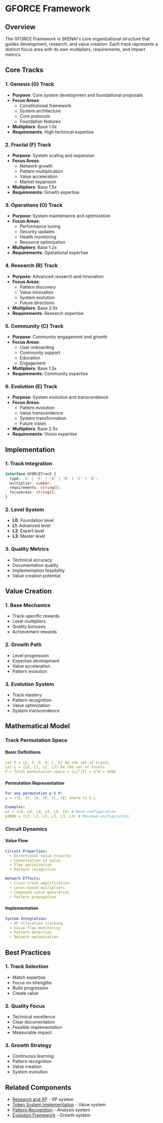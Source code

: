 # GFORCE Framework

## Overview
The GFORCE Framework is SKENAI's core organizational structure that guides development, research, and value creation. Each track represents a distinct focus area with its own multipliers, requirements, and impact metrics.

## Core Tracks

### 1. Genesis (G) Track
- **Purpose**: Core system development and foundational proposals
- **Focus Areas**:
  - Constitutional framework
  - System architecture
  - Core protocols
  - Foundation features
- **Multipliers**: Base 1.0x
- **Requirements**: High technical expertise

### 2. Fractal (F) Track
- **Purpose**: System scaling and expansion
- **Focus Areas**:
  - Network growth
  - Pattern multiplication
  - Value acceleration
  - Market expansion
- **Multipliers**: Base 1.5x
- **Requirements**: Growth expertise

### 3. Operations (O) Track
- **Purpose**: System maintenance and optimization
- **Focus Areas**:
  - Performance tuning
  - Security updates
  - Health monitoring
  - Resource optimization
- **Multipliers**: Base 1.2x
- **Requirements**: Operational expertise

### 4. Research (R) Track
- **Purpose**: Advanced research and innovation
- **Focus Areas**:
  - Pattern discovery
  - Value innovation
  - System evolution
  - Future directions
- **Multipliers**: Base 2.0x
- **Requirements**: Research expertise

### 5. Community (C) Track
- **Purpose**: Community engagement and growth
- **Focus Areas**:
  - User onboarding
  - Community support
  - Education
  - Engagement
- **Multipliers**: Base 1.3x
- **Requirements**: Community expertise

### 6. Evolution (E) Track
- **Purpose**: System evolution and transcendence
- **Focus Areas**:
  - Pattern evolution
  - Value transcendence
  - System transformation
  - Future vision
- **Multipliers**: Base 2.5x
- **Requirements**: Vision expertise

## Implementation

### 1. Track Integration
```typescript
interface GFORCETrack {
  type: 'G' | 'F' | 'O' | 'R' | 'C' | 'E';
  multiplier: number;
  requirements: string[];
  focusAreas: string[];
}
```

### 2. Level System
- **L0**: Foundation level
- **L1**: Advanced level
- **L2**: Expert level
- **L3**: Master level

### 3. Quality Metrics
- Technical accuracy
- Documentation quality
- Implementation feasibility
- Value creation potential

## Value Creation

### 1. Base Mechanics
- Track-specific rewards
- Level multipliers
- Quality bonuses
- Achievement rewards

### 2. Growth Path
- Level progression
- Expertise development
- Value acceleration
- Pattern evolution

### 3. Evolution System
- Track mastery
- Pattern recognition
- Value optimization
- System transcendence

## Mathematical Model

### Track Permutation Space

#### Basic Definitions
```yaml
Let T = {G, F, O, R, C, E} be the set of tracks
Let L = {L0, L1, L2, L3} be the set of levels
P = Total permutation space = |L|^|T| = 4^6 = 4096
```

#### Permutation Representation
```yaml
For any permutation p ∈ P:
p = (lG, lF, lO, lR, lC, lE) where lx ∈ L

Examples:
p1 = (L0, L0, L0, L0, L0, L0) # Base configuration
p4096 = (L3, L3, L3, L3, L3, L3) # Maximum configuration
```

### Circuit Dynamics

#### Value Flow
```yaml
Circuit Properties:
  - Directional value transfer
  - Conservation of value
  - Flow optimization
  - Pattern recognition

Network Effects:
  - Cross-track amplification
  - Level-based multipliers
  - Compound value generation
  - Pattern propagation
```

#### Implementation
```yaml
System Integration:
  - XP allocation tracking
  - Value flow monitoring
  - Pattern detection
  - Network optimization
```

## Best Practices

### 1. Track Selection
- Match expertise
- Focus on strengths
- Build progression
- Create value

### 2. Quality Focus
- Technical excellence
- Clear documentation
- Feasible implementation
- Measurable impact

### 3. Growth Strategy
- Continuous learning
- Pattern recognition
- Value creation
- System evolution

## Related Components
- [Research and XP](Research-and-XP) - XP system
- [Token System Implementation](Token-System-Implementation) - Value system
- [Pattern Recognition](Pattern-Recognition) - Analysis system
- [Evolution Framework](Evolution-Framework) - Growth system
